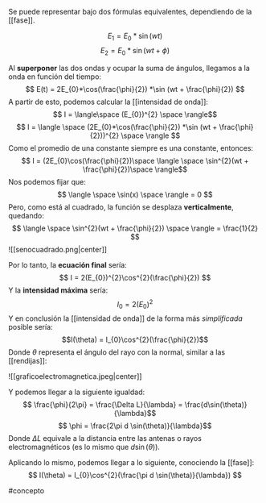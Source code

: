 
Se puede representar bajo dos fórmulas equivalentes, dependiendo de la [[fase]]. 

$$ E_{1} = E_{0} *\sin(wt) $$
$$ E_{2} = E_{0} *\sin(wt + \phi) $$

Al **superponer** las dos ondas y ocupar la suma de ángulos, llegamos a la onda en función del tiempo:
$$ E(t) = 2E_{0}*\cos(\frac{\phi}{2}) *\sin (wt + \frac{\phi}{2}) $$
A partir de esto, podemos calcular la [[intensidad de onda]]:
$$ I = \langle\space (E_{0})^{2} \space \rangle$$$$ I = \langle \space (2E_{0}*\cos(\frac{\phi}{2}) *\sin (wt + \frac{\phi}{2}))^{2} \space \rangle $$
Como el promedio de una constante siempre es una constante, entonces: 
$$ I = (2E_{0}\cos(\frac{\phi}{2})\space \langle \space \sin^{2}(wt + \frac{\phi}{2})\space \rangle$$
Nos podemos fijar que: 
$$ \langle \space \sin(x) \space \rangle = 0 $$
Pero, como está al cuadrado, la función se desplaza **verticalmente**, quedando:
$$ \langle \space \sin^{2}(wt + \frac{\phi}{2}) \space \rangle = \frac{1}{2} $$![[senocuadrado.png|center]]

Por lo tanto, la **ecuación final** sería: 
$$ I = 2(E_{0})^{2}\cos^{2}(\frac{\phi}{2}) $$
Y la **intensidad máxima** sería: 
$$ I_{0} = 2(E_0)^{2} $$
Y en conclusión la [[intensidad de onda]] de la forma más *simplificada* posible sería: 
$$I(\theta) = I_{0}\cos^{2}(\frac{\phi}{2})$$ Donde $\theta$ representa el ángulo del rayo con la normal, similar a las [[rendijas]]: 

![[graficoelectromagnetica.jpeg|center]]

Y podemos llegar a la siguiente igualdad: $$ \frac{\phi}{2\pi} = \frac{\Delta L}{\lambda} = \frac{d\sin(\theta)}{\lambda}$$$$ \phi = \frac{2\pi d \sin(\theta)}{\lambda}$$ Donde $\Delta L$ equivale a la distancia entre las antenas o rayos electromagnéticos (es lo mismo que $d\sin(\theta)$).

Aplicando lo mismo, podemos llegar a lo siguiente, conociendo la [[fase]]:
$$ I(\theta) = I_{0}\cos^{2}(\frac{\pi d \sin(\theta)}{\lambda}) $$

#concepto